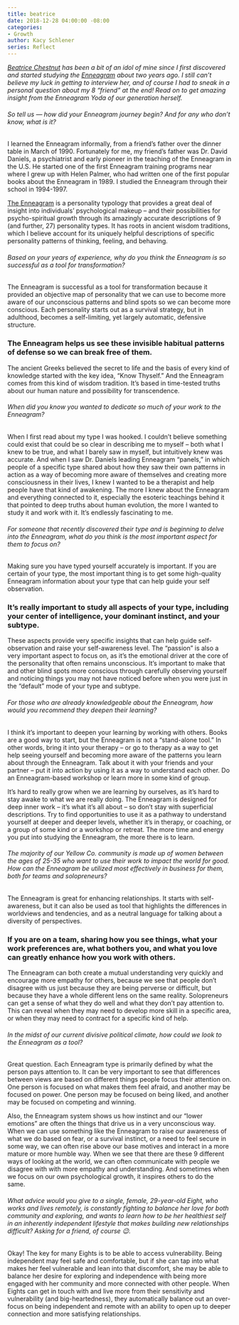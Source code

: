```yaml
---
title: beatrice
date: 2018-12-28 04:00:00 -08:00
categories:
- Growth
author: Kacy Schlener
series: Reflect
---
```


_[Beatrice Chestnut](https://beatricechestnut.com/) has been a bit of an idol of mine since I first discovered and started studying the [Enneagram](https://www.enneagraminstitute.com/) about two years ago. I still can’t believe my luck in getting to interview her, and of course I had to sneak in a personal question about my 8 “friend” at the end! Read on to get amazing insight from the Enneagram Yoda of our generation herself._

###### So tell us — how did your Enneagram journey begin? And for any who don’t know, what is it? 

I learned the Enneagram informally, from a friend’s father over the dinner table in March of 1990. Fortunately for me, my friend’s father was Dr. David Daniels, a psychiatrist and early pioneer in the teaching of the Enneagram in the U.S. He started one of the first Enneagram training programs near where I grew up with Helen Palmer, who had written one of the first popular books about the Enneagram in 1989. I studied the Enneagram through their school in 1994-1997.

[The Enneagram](https://www.enneagraminstitute.com/) is a personality typology that provides a great deal of insight into individuals’ psychological makeup – and their possibilities for psycho-spiritual growth through its amazingly accurate descriptions of 9 (and further, 27) personality types. It has roots in ancient wisdom traditions, which I believe account for its uniquely helpful descriptions of specific personality patterns of thinking, feeling, and behaving.

###### Based on your years of experience, why do you think the Enneagram is so successful as a tool for transformation?

The Enneagram is successful as a tool for transformation because it provided an objective map of personality that we can use to become more aware of our unconscious patterns and blind spots so we can become more conscious. Each personality starts out as a survival strategy, but in adulthood, becomes a self-limiting, yet largely automatic, defensive structure. 

### The Enneagram helps us see these invisible habitual patterns of defense so we can break free of them. 

The ancient Greeks believed the secret to life and the basis of every kind of knowledge started with the key idea, “Know Thyself.” And the Enneagram comes from this kind of wisdom tradition. It’s based in time-tested truths about our human nature and possibility for transcendence. 

###### When did you know you wanted to dedicate so much of your work to the Enneagram?

When I first read about my type I was hooked. I couldn’t believe something could exist that could be so clear in describing me to myself – both what I knew to be true, and what I barely saw in myself, but intuitively knew was accurate. And when I saw Dr. Daniels leading Enneagram “panels,” in which people of a specific type shared about how they saw their own patterns in action as a way of becoming more aware of themselves and creating more consciousness in their lives, I knew I wanted to be a therapist and help people have that kind of awakening. The more I knew about the Enneagram and everything connected to it, especially the esoteric teachings behind it that pointed to deep truths about human evolution, the more I wanted to study it and work with it. It’s endlessly fascinating to me. 

###### For someone that recently discovered their type and is beginning to delve into the Enneagram, what do you think is the most important aspect for them to focus on?

Making sure you have typed yourself accurately is important. If you are certain of your type, the most important thing is to get some high-quality Enneagram information about your type that can help guide your self observation. 

### It’s really important to study all aspects of your type, including your center of intelligence, your dominant instinct, and your subtype.

These aspects provide very specific insights that can help guide self-observation and raise your self-awareness level. The “passion” is also a very important aspect to focus on, as it’s the emotional driver at the core of the personality that often remains unconscious. It’s important to make that and other blind spots more conscious through carefully observing yourself and noticing things you may not have noticed before when you were just in the “default” mode of your type and subtype. 

###### For those who are already knowledgeable about the Enneagram, how would you recommend they deepen their learning? 

I think it’s important to deepen your learning by working with others. Books are a good way to start, but the Enneagram is not a “stand-alone tool.” In other words, bring it into your therapy – or go to therapy as a way to get help seeing yourself and becoming more aware of the patterns you learn about through the Enneagram. Talk about it with your friends and your partner – put it into action by using it as a way to understand each other. Do an Enneagram-based workshop or learn more in some kind of group. 

It’s hard to really grow when we are learning by ourselves, as it’s hard to stay awake to what we are really doing. The Enneagram is designed for deep inner work – it’s what it’s all about – so don’t stay with superficial descriptions. Try to find opportunities to use it as a pathway to understand yourself at deeper and deeper levels, whether it’s in therapy, or coaching, or a group of some kind or a workshop or retreat. The more time and energy you put into studying the Enneagram, the more there is to learn. 

###### The majority of our Yellow Co. community is made up of women between the ages of 25-35 who want to use their work to impact the world for good. How can the Enneagram be utilized most effectively in business for them, both for teams and solopreneurs? 

The Enneagram is great for enhancing relationships. It starts with self-awareness, but it can also be used as tool that highlights the differences in worldviews and tendencies, and as a neutral language for talking about a diversity of perspectives. 

### If you are on a team, sharing how you see things, what your work preferences are, what bothers you, and what you love can greatly enhance how you work with others. 

The Enneagram can both create a mutual understanding very quickly and encourage more empathy for others, because we see that people don’t disagree with us just because they are being perverse or difficult, but because they have a whole different lens on the same reality. Solopreneurs can get a sense of what they do well and what they don’t pay attention to. This can reveal when they may need to develop more skill in a specific area, or when they may need to contract for a specific kind of help.

###### In the midst of our current divisive political climate, how could we look to the Enneagram as a tool? 

Great question. Each Enneagram type is primarily defined by what the person pays attention to. It can be very important to see that differences between views are based on different things people focus their attention on. One person is focused on what makes them feel afraid, and another may be focused on power. One person may be focused on being liked, and another may be focused on competing and winning. 

Also, the Enneagram system shows us how instinct and our “lower emotions” are often the things that drive us in a very unconscious way. When we can use something like the Enneagram to raise our awareness of what we do based on fear, or a survival instinct, or a need to feel secure in some way, we can often rise above our base motives and interact in a more mature or more humble way. When we see that there are these 9 different ways of looking at the world, we can often communicate with people we disagree with with more empathy and understanding. And sometimes when we focus on our own psychological growth, it inspires others to do the same.    

###### What advice would you give to a single, female, 29-year-old Eight, who works and lives remotely, is constantly fighting to balance her love for both community and exploring, and wants to learn how to be her healthiest self in an inherently independent lifestyle that makes building new relationships difficult? Asking for a friend, of course 😉. 

Okay! The key for many Eights is to be able to access vulnerability. Being independent may feel safe and comfortable, but if she can tap into what makes her feel vulnerable and lean into that discomfort, she may be able to balance her desire for exploring and independence with being more engaged with her community and more connected with other people. When Eights can get in touch with and live more from their sensitivity and vulnerability (and big-heartedness), they automatically balance out an over-focus on being independent and remote with an ability to open up to deeper connection and more satisfying relationships. 